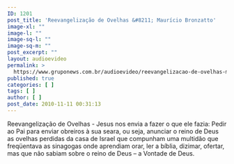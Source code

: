 ```yaml
---
ID: 1201
post_title: 'Reevangelização de Ovelhas &#8211; Maurício Bronzatto'
image-xl: ""
image-l: ""
image-sq-l: ""
image-sq-m: ""
post_excerpt: ""
layout: audioevideo
permalink: >
  https://www.gruponews.com.br/audioevideo/reevangelizacao-de-ovelhas-mauricio-bronzatto
published: true
categories: [ ]
tags: [ ]
author: [ ]
post_date: 2010-11-11 00:31:13
---
```

Reevangelização de Ovelhas - Jesus nos envia a fazer o que ele fazia: Pedir ao Pai para enviar obreiros à sua seara, ou seja, anunciar o reino de Deus as ovelhas perdidas da casa de Israel que compunham uma multidão que freqüentava as sinagogas onde aprendiam orar, ler a bíblia, dizimar, ofertar, mas que não sabiam sobre o reino de Deus – a Vontade de Deus.